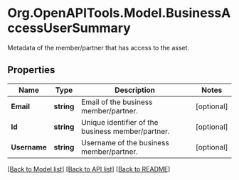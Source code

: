 # Org.OpenAPITools.Model.BusinessAccessUserSummary
Metadata of the member/partner that has access to the asset.

## Properties

Name | Type | Description | Notes
------------ | ------------- | ------------- | -------------
**Email** | **string** | Email of the business member/partner. | [optional] 
**Id** | **string** | Unique identifier of the business member/partner. | [optional] 
**Username** | **string** | Username of the business member/partner. | [optional] 

[[Back to Model list]](../README.md#documentation-for-models) [[Back to API list]](../README.md#documentation-for-api-endpoints) [[Back to README]](../README.md)

